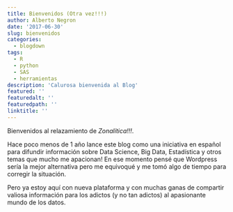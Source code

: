```yaml
---
title: Bienvenidos (Otra vez!!!)
author: Alberto Negron
date: '2017-06-30'
slug: bienvenidos
categories:
  - blogdown
tags:
  - R
  - python
  - SAS
  - herramientas
description: 'Calurosa bienvenida al Blog'
featured: ''
featuredalt: ''
featuredpath: ''
linktitle: ''
---
```


Bienvenidos al relazamiento de *Zonalítica!!!*.

Hace poco menos de 1 año lance este blog como una iniciativa en español para difundir información sobre Data Science, Big Data, Estadística y otros temas que mucho me apacionan! En ese momento pensé que Wordpress sería la mejor alternativa pero me equivoqué y me tomó algo de tiempo para corregir la situación.

Pero ya estoy aquí con nueva plataforma y con muchas ganas de compartir valiosa información para los adictos (y no tan adictos) al apasionante mundo de los datos.